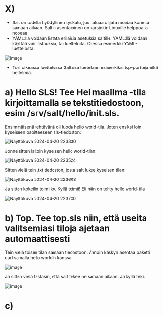 # X)

- Salt on todella hyödyllinen työkalu, jos haluaa ohjata montaa konetta samaan aikaan. Saltin asentaminen on varsinkin Linuxille helppoa ja nopeaa.
- YAML:llä voidaan listata erilaisia asetuksia saltille. YAML:llä voidaan käyttää vain listauksia, tai luetteloita. Ohessa esimerkki YAML-luettelosta:

![image](https://github.com/LeeviHuttunen/Palvelintenhallinta/assets/165004822/bcb06011-596a-41f2-a84f-1a8738bbbac8)

- Toki oikeassa luettelossa Saltissa luetellaan esimerkiksi tcp-portteja eikä hedelmiä.


# a) Hello SLS! Tee Hei maailma -tila kirjoittamalla se tekstitiedostoon, esim /srv/salt/hello/init.sls.

Ensimmäisenä tehtävänä oli luoda hello world-tila. Joten ensiksi loin kyseiseen osoitteeseen sls-tiedoston:

![Näyttökuva 2024-04-20 223330](https://github.com/LeeviHuttunen/Palvelintenhallinta/assets/165004822/591fa939-c67f-4013-b56e-e2ba5ae92042)

Jonne sitten laitoin kyseisen hello world-tilan:

![Näyttökuva 2024-04-20 223524](https://github.com/LeeviHuttunen/Palvelintenhallinta/assets/165004822/83de97b1-99d9-4450-847b-396806384c1a)

Sitten vielä tein .txt tiedoston, josta salt lukee kyseisen tilan:

![Näyttökuva 2024-04-20 223608](https://github.com/LeeviHuttunen/Palvelintenhallinta/assets/165004822/e6dd961c-7d83-4c89-bf72-4ee01aa98f31)

Ja sitten kokeilin toimiiko. Kyllä toimii! Eli näin on tehty hello world-tila

![Näyttökuva 2024-04-20 223730](https://github.com/LeeviHuttunen/Palvelintenhallinta/assets/165004822/60a4cb1d-81a3-4e7b-a458-d5e407d0b016)


# b) Top. Tee top.sls niin, että useita valitsemiasi tiloja ajetaan automaattisesti

Tein vielä toisen tilan samaan tiedostoon. Annoin käskyn asentaa paketti curl samalla hello worldin kanssa:

![image](https://github.com/LeeviHuttunen/Palvelintenhallinta/assets/165004822/5f54d8d4-46e1-4515-a063-0b3407e677aa)

Ja sitten vielä testasin, että salt tekee ne samaan aikaan. Ja kyllä teki.

![image](https://github.com/LeeviHuttunen/Palvelintenhallinta/assets/165004822/c45a90b4-5b97-4dd3-98b5-2c109976ddb5)

# c) 




